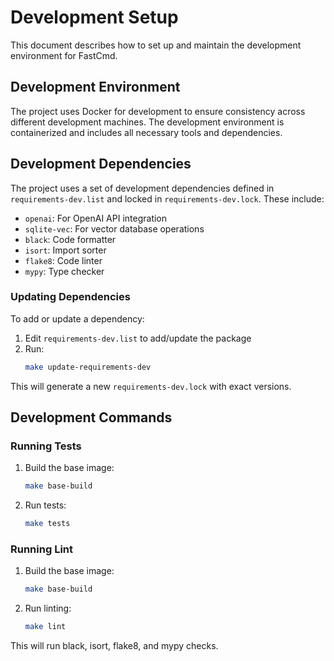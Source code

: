# Development Setup

This document describes how to set up and maintain the development environment for FastCmd.

## Development Environment

The project uses Docker for development to ensure consistency across different development machines. The development environment is containerized and includes all necessary tools and dependencies.

## Development Dependencies

The project uses a set of development dependencies defined in `requirements-dev.list` and locked in `requirements-dev.lock`. These include:

- `openai`: For OpenAI API integration
- `sqlite-vec`: For vector database operations
- `black`: Code formatter
- `isort`: Import sorter
- `flake8`: Code linter
- `mypy`: Type checker

### Updating Dependencies

To add or update a dependency:

1. Edit `requirements-dev.list` to add/update the package
2. Run:
   ```bash
   make update-requirements-dev
   ```

This will generate a new `requirements-dev.lock` with exact versions.

## Development Commands

### Running Tests

1. Build the base image:
   ```bash
   make base-build
   ```
2. Run tests:
   ```bash
   make tests
   ```

### Running Lint

1. Build the base image:
   ```bash
   make base-build
   ```
2. Run linting:
   ```bash
   make lint
   ```

This will run black, isort, flake8, and mypy checks.
